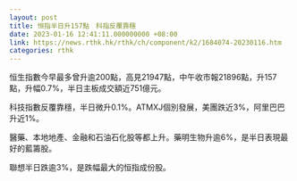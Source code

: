 ```yaml
---
layout: post
title: 恒指半日升157點　科指反覆靠穩
date: 2023-01-16 12:41:11.000000000 +08:00
link: https://news.rthk.hk/rthk/ch/component/k2/1684074-20230116.htm
categories: rthk
---
```


恒生指數今早最多曾升逾200點，高見21947點，中午收市報21896點，升157點，升幅0.7%，半日主板成交額近751億元。

科技指數反覆靠穩，半日微升0.1%。ATMXJ個別發展，美團跌近3%，阿里巴巴升近1%。

醫藥、本地地產、金融和石油石化股等都上升。藥明生物升逾6%，是半日表現最好的藍籌股。

聯想半日跌逾3%，是跌幅最大的恒指成份股。
